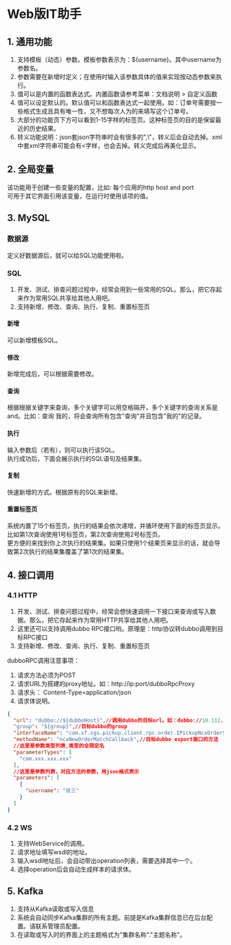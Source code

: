 # Web版IT助手

## 1. 通用功能
1. 支持模板（动态）参数。模板参数表示为：${username}。其中username为参数名。
1. 参数需要在新增时定义；在使用时输入该参数具体的值来实现按动态参数来执行。
2. 值可以是内置的函数表达式。内置函数请参考菜单：文档说明 > 自定义函数
1. 值可以设定默认的。默认值可以和函数表达式一起使用。如：订单号需要按一些格式生成且具有唯一性，又不想每次人为的来填写这个订单号。
1. 大部分的功能页下方可以看到1-15字样的标签页。这种标签页的目的是保留最近的历史结果。
1. 转义功能说明：json套json字符串时会有很多的\",\\"，转义后会自动去掉。xml中套xml字符串可能会有&lt;字样，也会去掉。转义完成后再美化显示。

## 2. 全局变量
该功能用于创建一些变量的配置，比如: 每个应用的http host and port  
可用于其它界面引用该变量，在运行时使用该项的值。

## 3. MySQL
### 数据源
定义好数据源后，就可以给SQL功能使用啦。

### SQL
1. 开发、测试、排查问题过程中，经常会用到一些常用的SQL。那么，把它存起来作为常用SQL共享给其他人用吧。  
1. 支持新增、修改、查询、执行、复制、重置标签页

#### 新增
可以新增模板SQL。

#### 修改
新增完成后，可以根据需要修改。

#### 查询
根据根据关键字来查询，多个关键字可以用空格隔开，多个关键字的查询关系是and。比如：查询 我的，将会查询所有包含"查询"并且包含"我的"的记录。

#### 执行
输入参数后（若有），则可以执行该SQL。  
执行成功后，下面会展示执行的SQL语句及结果集。

#### 复制
快速新增的方式。根据原有的SQL来新增。

#### 重置标签页
系统内置了15个标签页，执行的结果会依次递增，并循环使用下面的标签页显示。  
比如第1次查询使用1号标签页，第2次查询使用2号标签页。  
更方便的来找到你上次执行的结果集。如果只使用1个结果页来显示的话，就会导致第2次执行的结果集覆盖了第1次的结果集。

## 4. 接口调用
### 4.1 HTTP
1. 开发、测试、排查问题过程中，经常会想快速调用一下接口来查询或写入数据。那么，把它存起来作为常用HTTP共享给其他人用吧。  
1. 这里还可以支持调用dubbo RPC接口哟。原理是：http协议转dubbo调用到目标RPC接口
1. 支持新增、修改、查询、执行、复制、重置标签页

dubboRPC调用注意事项：
1. 请求方法必须为POST
2. 请求URL为搭建的proxy地址。如：http://ip:port/dubboRpcProxy
3. 请求头： Content-Type=application/json
4. 请求体说明。

```json
{
  "url": "dubbo://${dubboHost}",//调用dubbo的目标url。如：dubbo://10.112.1.1:20880  暂不支持注册中心的协议。
  "group": "${group}",//目标dubbo的group
  "interfaceName": "com.sf.sgs.pickup.client.rpc.order.IPickupNcxOrderService",//目标dubbo export的接口全限定名
  "methodName": "ncxNewOrderMatchCallback",//目标dubbo export接口的方法
  //这里是参数类型列表,类型的全限定名
  "parameterTypes": [
    "com.xxx.xxx.xxx"
  ],
  //这里是参数列表，对应方法的参数，用json格式表示
  "parameters": [
    {
      "username": "张三"
    }
  ]
}
```

### 4.2 WS
1. 支持WebService的调用。  
2. 请求地址填写wsdl的地址。
3. 输入wsdl地址后，会自动带出operation列表，需要选择其中一个。
4. 选择operation后会自动生成样本的请求体。

## 5. Kafka
1. 支持从Kafka读取或写入信息
2. 系统会自动同步Kafka集群的所有主题。前提是Kafka集群信息已在后台配置。请联系管理员配置。
3. 在读取或写入时的界面上的主题格式为"集群名称"."主题名称"。


